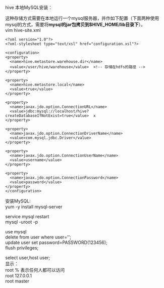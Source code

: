 hive 本地MySQL安装：<br>

这种存储方式需要在本地运行一个mysql服务器，并作如下配置（下面两种使用mysql的方式，需要将**mysql的jar包拷贝到$HIVE_HOME/lib目录下**）。 <br>
vim hive-site.xml<br>
```
<?xml version="1.0"?>  
<?xml-stylesheet type="text/xsl" href="configuration.xsl"?>  
  
<configuration>  
<property>  
  <name>hive.metastore.warehouse.dir</name>  
  <value>/user/hive/warehouse</value>  <!-- 存储在hdfs的路径 -->
</property>  
   
<property>  
  <name>hive.metastore.local</name>  
  <value>true</value>  
</property>  
   
<property>  
  <name>javax.jdo.option.ConnectionURL</name>  
  <value>jdbc:mysql://localhost/hive?createDatabaseIfNotExist=true</value>  x
</property>  
   
<property>  
  <name>javax.jdo.option.ConnectionDriverName</name>  
  <value>com.mysql.jdbc.Driver</value>  
</property>  
   
<property>  
  <name>javax.jdo.option.ConnectionUserName</name>  
  <value>username</value>  
</property>  
   
<property>  
  <name>javax.jdo.option.ConnectionPassword</name>  
  <value>password</value>  
</property>  
</configuration>  
```

安装MySQL:<br>
yum -y install mysql-server<br>

service mysql restart<br>
mysql -uroot -p <br>

use mysql<br>
delete from user where user='';<br>
update user set password=PASSWORD(123456);<br>
flush privileges;<br>

select user,host user;<br>
显示：<br>
root %     表示任何人都可以访问<br>
root 127.0.0.1<br>
root master <br>


